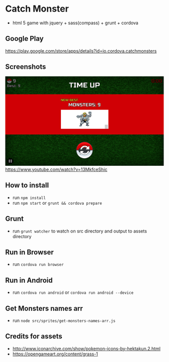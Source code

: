 # Catch Monster
* html 5 game with jquery + sass(compass) + grunt + cordova

## Google Play
<https://play.google.com/store/apps/details?id=io.cordova.catchmonsters>

## Screenshots
![screenshots](https://raw.githubusercontent.com/LiorRabinovich/catchmonsters/master/screenshots/screenshots.gif)
<https://www.youtube.com/watch?v=13MkfceShic>

## How to install
* run `npm install`
* run `npm start` or `grunt && cordova prepare`

## Grunt
* run `grunt watcher` to watch on src directory and output to assets directory

## Run in Browser
* run `cordova run browser`

## Run in Android
* run `cordova run android` or `cordova run android --device`

## Get Monsters names arr
* run `node src/sprites/get-monsters-names-arr.js`

## Credits for assets
* <http://www.iconarchive.com/show/pokemon-icons-by-hektakun.2.html>
* <https://opengameart.org/content/grass-1>